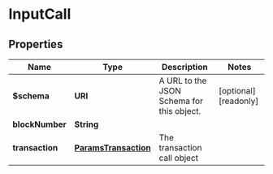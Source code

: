 

# InputCall


## Properties

| Name | Type | Description | Notes |
|------------ | ------------- | ------------- | -------------|
|**$schema** | **URI** | A URL to the JSON Schema for this object. |  [optional] [readonly] |
|**blockNumber** | **String** |  |  |
|**transaction** | [**ParamsTransaction**](ParamsTransaction.md) | The transaction call object |  |



